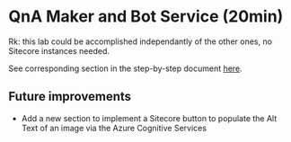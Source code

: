 # QnA Maker and Bot Service (20min)

Rk: this lab could be accomplished independantly of the other ones, no Sitecore instances needed.

See corresponding section in the step-by-step document [here](../Sitecore%20on%20Azure%20PaaS%20services%20-%20Hands-on%20Lab.pdf).

## Future improvements

- Add a new section to implement a Sitecore button to populate the Alt Text of an image via the Azure Cognitive Services